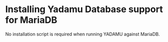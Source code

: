 # Installing Yadamu Database support for MariaDB

No installation script is required when running YADAMU against MariaDB.